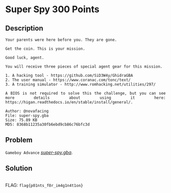 <div style="text-align: justify">

# Super Spy 300 Points

## Description
```
Your parents were here before you. They are gone.

Get the coin. This is your mission.

Good luck, agent.

You will receive three pieces of special agent gear for this mission.

1. A hacking tool - https://github.com/SiD3W4y/GhidraGBA
2. The user manual - https://www.coranac.com/tonc/text/
3. A training simulator - http://www.romhacking.net/utilities/297/

A BIOS is not required to solve this the challenge, but you can see more details about using it here: https://higan.readthedocs.io/en/stable/install/general/.

Author: @novafacing
File: super-spy.gba
Size: 75.89 KB
MD5: 8368b11235a30fb6ebd9cb86c76bfc3d
```

## Problem
`Gameboy Advance` [*super-spy.gba*](super-spy.gba). 



## Solution

```
```

FLAG: `flag{p01nts_f0r_im4g1n4t1on}`
</div>
